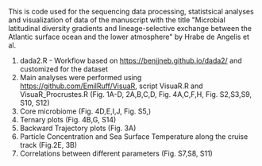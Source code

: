 This is code used for the sequencing data processing, statistsical analyses and visualization of data of the manuscript with the title "Microbial latitudinal diversity gradients and lineage-selective exchange between the Atlantic surface ocean and the lower atmosphere" by Hrabe de Angelis et al.

1. dada2.R - Workflow based on https://benjjneb.github.io/dada2/ and customized for the dataset
2. Main analyses were performed using https://github.com/EmilRuff/VisuaR, script VisuaR.R and VisuaR_Procrustes.R (Fig. 1A-D, 2A,B,C,D, Fig. 4A,C,F,H, Fig. S2,S3,S9, S10, S12)
3. Core microbiome (Fig. 4D,E,I,J, Fig. S5,)
4. Ternary plots (Fig. 4B,G, S14)
5. Backward Trajectory plots (Fig. 3A)
6. Particle Concentration and Sea Surface Temperature along the cruise track (Fig.2E, 3B)
7. Correlations between different parameters (Fig. S7,S8, S11)
   

